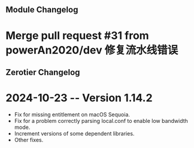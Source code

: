 ## Module Changelog
Merge pull request #31 from powerAn2020/dev 修复流水线错误
 ===================
## Zerotier Changelog
# 2024-10-23 -- Version 1.14.2

  * Fix for missing entitlement on macOS Sequoia.
  * Fix for a problem correctly parsing local.conf to enable low bandwidth mode.
  * Increment versions of some dependent libraries.
  * Other fixes.

